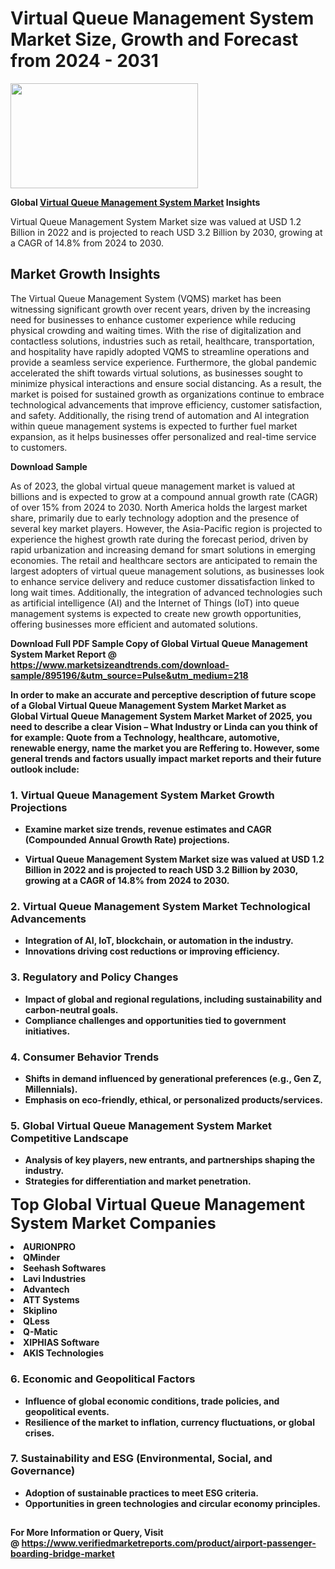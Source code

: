 <H1>Virtual Queue Management System Market Size, Growth and Forecast from 2024 - 2031</H1><img class="aligncenter size-medium wp-image-584254" src="https://thirdeyenews.in/wp-content/uploads/2024/09/Global-Market-Research-300x168.jpeg" alt="" width="300" height="168" /><p><strong>Global&nbsp;<a href="https://www.marketsizeandtrends.com/download-sample/895196/&amp;utm_source=Pulse&amp;utm_medium=218">Virtual Queue Management System Market</a> Insights</strong></p><p>Virtual Queue Management System Market size was valued at USD 1.2 Billion in 2022 and is projected to reach USD 3.2 Billion by 2030, growing at a CAGR of 14.8% from 2024 to 2030.</p><p><h2>Market Growth Insights</h2> <p>The Virtual Queue Management System (VQMS) market has been witnessing significant growth over recent years, driven by the increasing need for businesses to enhance customer experience while reducing physical crowding and waiting times. With the rise of digitalization and contactless solutions, industries such as retail, healthcare, transportation, and hospitality have rapidly adopted VQMS to streamline operations and provide a seamless service experience. Furthermore, the global pandemic accelerated the shift towards virtual solutions, as businesses sought to minimize physical interactions and ensure social distancing. As a result, the market is poised for sustained growth as organizations continue to embrace technological advancements that improve efficiency, customer satisfaction, and safety. Additionally, the rising trend of automation and AI integration within queue management systems is expected to further fuel market expansion, as it helps businesses offer personalized and real-time service to customers.</p> <p><strong>Download Sample</strong></p> <p>As of 2023, the global virtual queue management market is valued at billions and is expected to grow at a compound annual growth rate (CAGR) of over 15% from 2024 to 2030. North America holds the largest market share, primarily due to early technology adoption and the presence of several key market players. However, the Asia-Pacific region is projected to experience the highest growth rate during the forecast period, driven by rapid urbanization and increasing demand for smart solutions in emerging economies. The retail and healthcare sectors are anticipated to remain the largest adopters of virtual queue management solutions, as businesses look to enhance service delivery and reduce customer dissatisfaction linked to long wait times. Additionally, the integration of advanced technologies such as artificial intelligence (AI) and the Internet of Things (IoT) into queue management systems is expected to create new growth opportunities, offering businesses more efficient and automated solutions.</p> <p><strong></p><p><span class=""><strong>Download Full PDF Sample Copy of Global Virtual Queue Management System Market Report</strong> @ <a href="https://www.marketsizeandtrends.com/download-sample/895196/&amp;utm_source=Pulse&amp;utm_medium=218" target="_blank">https://www.marketsizeandtrends.com/download-sample/895196/&amp;utm_source=Pulse&amp;utm_medium=218</a></span></p><p>In order to make an accurate and perceptive description of future scope of a Global&nbsp;Virtual Queue Management System Market Market as Global&nbsp;Virtual Queue Management System Market Market of 2025, you need to describe a clear Vision &ndash; What Industry or Linda can you think of for example: Quote from a Technology, healthcare, automotive, renewable energy, name the market you are Reffering to. However, some general trends and factors usually impact market reports and their future outlook include:</p><h3>1.&nbsp;<strong>Virtual Queue Management System Market Growth Projections</strong></h3><ul><li>Examine market size trends, revenue estimates and CAGR (Compounded Annual Growth Rate) projections.</li><li><p>Virtual Queue Management System Market size was valued at USD 1.2 Billion in 2022 and is projected to reach USD 3.2 Billion by 2030, growing at a CAGR of 14.8% from 2024 to 2030.</p></li></ul><h3>2.&nbsp;<strong>Virtual Queue Management System Market Technological Advancements</strong></h3><ul><li>Integration of AI, IoT, blockchain, or automation in the industry.</li><li>Innovations driving cost reductions or improving efficiency.</li></ul><h3>3.&nbsp;<strong>Regulatory and Policy Changes</strong></h3><ul><li>Impact of global and regional regulations, including sustainability and carbon-neutral goals.</li><li>Compliance challenges and opportunities tied to government initiatives.</li></ul><h3>4.&nbsp;<strong>Consumer Behavior Trends</strong></h3><ul><li>Shifts in demand influenced by generational preferences (e.g., Gen Z, Millennials).</li><li>Emphasis on eco-friendly, ethical, or personalized products/services.</li></ul><h3>5.&nbsp;<strong>Global Virtual Queue Management System Market Competitive Landscape</strong></h3><ul><li>Analysis of key players, new entrants, and partnerships shaping the industry.</li><li>Strategies for differentiation and market penetration.</li></ul><p data-pm-slice="1 1 []"><span style="color: inherit; font-family: inherit; font-size: 25px;">Top Global Virtual Queue Management System Market Companies</span></p><div class="" data-test-id=""><p><li>AURIONPRO</li><li> QMinder</li><li> Seehash Softwares</li><li> Lavi Industries</li><li> Advantech</li><li> ATT Systems</li><li> Skiplino</li><li> QLess</li><li> Q-Matic</li><li> XIPHIAS Software</li><li> AKIS Technologies</li></p></div><h3>6.&nbsp;<strong>Economic and Geopolitical Factors</strong></h3><ul><li>Influence of global economic conditions, trade policies, and geopolitical events.</li><li>Resilience of the market to inflation, currency fluctuations, or global crises.</li></ul><h3>7.&nbsp;<strong>Sustainability and ESG (Environmental, Social, and Governance)</strong></h3><ul><li>Adoption of sustainable practices to meet ESG criteria.</li><li>Opportunities in green technologies and circular economy principles.</li></ul><h2><strong style="font-size: 14px;">For More Information or Query, Visit @&nbsp;</strong><a style="background-color: #ffffff; font-size: 14px;" href="https://www.marketsizeandtrends.com/report/virtual-queue-management-system-market-/" target="_blank">https://www.verifiedmarketreports.com/product/airport-passenger-boarding-bridge-market</a></h2>
